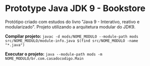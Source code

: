 # Prototype Java JDK 9 - Bookstore

Protótipo criado com estudos do livro "Java 9 - Interativo, reativo e modularizado". Projeto utilizando a arquitetura modular do JDK9.

**Compilar projeto:**
`javac -d mods/NOME_MODULO --module-path mods src/NOME_MODULO/module-info.java $(find src/NOME_MODULO -name "*.java")`

**Executar o projeto:**
`java --module-path mods -m NOME_MODULO/br.com.casadocodigo.Main`
